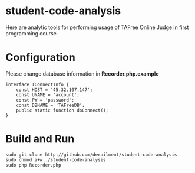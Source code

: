 # student-code-analysis
Here are analytic tools for performing usage of TAFree Online Judge in first programming course.
  
# Configuration
Please change database information in __Recorder.php.example__
```
interface IConnectInfo {
	const HOST = '45.32.107.147';
	const UNAME = 'account';
	const PW = 'password';
	const DBNAME = 'TAFreeDB';
	public static function doConnect();
}
```
  
# Build and Run
```
sudo git clone http://github.com/derailment/student-code-analysis
sudo chmod a+w ./student-code-analysis
sudo php Recorder.php
```
